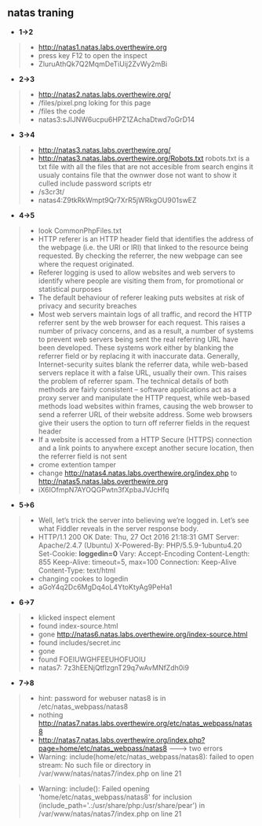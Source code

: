 ## natas traning 

* **1->2**
>* http://natas1.natas.labs.overthewire.org
>* press key F12 to open the inspect
>* ZluruAthQk7Q2MqmDeTiUij2ZvWy2mBi

* **2->3**
>* http://natas2.natas.labs.overthewire.org/
>* /files/pixel.png loking for this page
>* /files the code
>* natas3:sJIJNW6ucpu6HPZ1ZAchaDtwd7oGrD14

* **3->4**
>* http://natas3.natas.labs.overthewire.org/ 
> *  http://natas3.natas.labs.overthewire.org/Robots.txt
> robots.txt is a txt file with all the files that are not accesible from search engins
> it usualy contains file that the ownwer dose not want to show it culled include password scripts etr
> * /s3cr3t/
>* natas4:Z9tkRkWmpt9Qr7XrR5jWRkgOU901swEZ

* **4->5**
> * look  CommonPhpFiles.txt
>* HTTP referer  is an HTTP header field that identifies the address of the webpage (i.e. the URI or IRI) that linked to the resource being requested. By checking the referrer, the new webpage can see where the request originated.
>* Referer logging is used to allow websites and web servers to identify where people are visiting them from, for promotional or statistical purposes
>* The default behaviour of referer leaking puts websites at risk of privacy and security breaches
>* Most web servers maintain logs of all traffic, and record the HTTP referrer sent by the web browser for each request. This raises a number of privacy concerns, and as a result, a number of systems to prevent web servers being sent the real referring URL have been developed. These systems work either by blanking the referrer field or by replacing it with inaccurate data. Generally, Internet-security suites blank the referrer data, while web-based servers replace it with a false URL, usually their own. This raises the problem of referrer spam. The technical details of both methods are fairly consistent  – software applications act as a proxy server and manipulate the HTTP request, while web-based methods load websites within frames, causing the web browser to send a referrer URL of their website address. Some web browsers give their users the option to turn off referrer fields in the request header
> * If a website is accessed from a HTTP Secure (HTTPS) connection and a link points to anywhere except another secure location, then the referrer field is not sent
>* crome extention tamper
>* change http://natas4.natas.labs.overthewire.org/index.php to http://natas5.natas.labs.overthewire.org
>* iX6IOfmpN7AYOQGPwtn3fXpbaJVJcHfq 

* **5->6**
> * Well, let’s trick the server into believing we’re logged in. Let’s see what Fiddler reveals in the server response body.
> * HTTP/1.1 200 OK
Date: Thu, 27 Oct 2016 21:18:31 GMT
Server: Apache/2.4.7 (Ubuntu)
X-Powered-By: PHP/5.5.9-1ubuntu4.20
Set-Cookie: **loggedin=0**
Vary: Accept-Encoding
Content-Length: 855
Keep-Alive: timeout=5, max=100
Connection: Keep-Alive
Content-Type: text/html
> *  changing cookes to logedin
> * aGoY4q2Dc6MgDq4oL4YtoKtyAg9PeHa1

* **6->7**
> * klicked inspect element 
> * found index-source.html
> * gone http://natas6.natas.labs.overthewire.org/index-source.html
> * found includes/secret.inc
> * gone 
> * found FOEIUWGHFEEUHOFUOIU
> * natas7: 7z3hEENjQtflzgnT29q7wAvMNfZdh0i9

* **7->8**
>*  hint: password for webuser natas8 is in /etc/natas_webpass/natas8 
>* nothing http://natas7.natas.labs.overthewire.org/etc/natas_webpass/natas8
>* http://natas7.natas.labs.overthewire.org/index.php?page=home/etc/natas_webpass/natas8 ---> two errors 
>* Warning: include(home/etc/natas_webpass/natas8): failed to open stream: No such file or directory in /var/www/natas/natas7/index.php on line 21

>* Warning: include(): Failed opening 'home/etc/natas_webpass/natas8' for inclusion (include_path='.:/usr/share/php:/usr/share/pear') in /var/www/natas/natas7/index.php on line 21